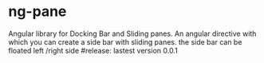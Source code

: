 ng-pane
===================================
Angular library for Docking Bar and Sliding panes. 
An angular directive with which you can create a side bar with sliding panes. the side bar can be floated left /right side
#release: lastest version 0.0.1
